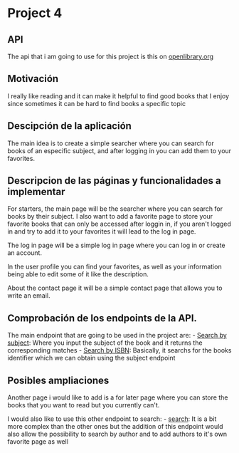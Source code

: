 # Project 4

## API

The api that i am going to use for this project is this on [openlibrary.org](https://openlibrary.org/developers/api)

## Motivación

I really like reading and it can make it helpful to find good books that I enjoy since sometimes it can be hard to find books a specific topic

## Descipción de la aplicación

The main idea is to create a simple searcher where you can search for books of an especific subject, and after logging in you can add them to your favorites.

## Descripcion de las páginas y funcionalidades a implementar

For starters, the main page will be the searcher where you can search for books by their subject. I also want to add a favorite page to store your favorite books that can only be accessed after loggin in, if you aren't logged in and try to add it to your favorites it will lead to the log in page. 

The log in page will be a simple log in page where you can log in or create an account.

 In the user profile you can find your favorites, as well as your information being able to edit some of it like the description.

About the contact page it will be a simple contact page that allows you to write an email.

## Comprobación de los endpoints de la API.

The main endpoint that are going to be used in the project are:
    - [Search by subject](https://openlibrary.org/dev/docs/api/love): Where you input the subject of the book and it returns the corresponding matches
    - [Search by ISBN](https://openlibrary.org/dev/docs/api/books): Basically, it searchs for the books identifier which we can obtain using the subject endpoint

## Posibles ampliaciones

Another page i would like to add is a for later page where you can store the books that you want to read but you currently can't.

I would also like to use this other endpoint to search:
    - [search](https://openlibrary.org/dev/docs/api/search): It is a bit more complex than the other ones but the addition of this endpoint would also allow the possibility to search by author and to add authors to it's own favorite page as well
